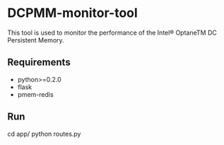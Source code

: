 # DCPMM-monitor-tool
This tool is used to monitor the performance of the Intel® OptaneTM DC Persistent Memory.

## Requirements
* python>=0.2.0
* flask
* pmem-redis

## Run
cd app/
python routes.py
